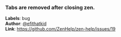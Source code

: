 ### Tabs are removed after closing zen.

**Labels**: bug\
**Author**: [@efithatkid](https://github.com/efithatkid)\
**Link**: https://github.com/ZenHelp/zen-help/issues/19